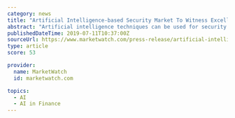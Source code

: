```yaml
---
category: news
title: "Artificial Intelligence-based Security Market To Witness Excellent Long-Term Growth Outlook Till 2026"
abstract: "Artificial intelligence techniques can be used for security management ... information are also increasing the susceptibility to hacking. According to the Reserve Bank of India (RBI), during 2015–2016, 16,468 frauds associated with ATM, debit card ..."
publishedDateTime: 2019-07-11T10:37:00Z
sourceUrl: https://www.marketwatch.com/press-release/artificial-intelligence-based-security-market-to-witness-excellent-long-term-growth-outlook-till-2026-2019-07-11
type: article
score: 53

provider:
  name: MarketWatch
  id: marketwatch.com

topics:
  - AI
  - AI in Finance
---
```

